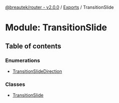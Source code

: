[@breautek/router - v2.0.0](../README.md) / [Exports](../modules.md) / TransitionSlide

# Module: TransitionSlide

## Table of contents

### Enumerations

- [TransitionSlideDirection](../enums/TransitionSlide.TransitionSlideDirection.md)

### Classes

- [TransitionSlide](../classes/TransitionSlide.TransitionSlide-1.md)
